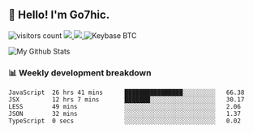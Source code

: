 ## 👋 Hello! I'm Go7hic.

 ![visitors count](https://visitors-by-url-pls-dont-use-this-in-your-repo.vercel.app/Go7hic-github-readme)
 <a href="https://twitter.com/Go7hic">
    <img src="https://img.shields.io/badge/-@Go7hic-1ca0f1?style=flat-square&labelColor=1ca0f1&logo=twitter&logoColor=white&link=https://twitter.com/Go7hic">
   <a/>
   <a href="mailto:gtfx0209@gmail.com">
    <img src="https://img.shields.io/badge/-gtfx0209@gmail.com-c14438?style=flat-square&logo=Gmail&logoColor=white&link=mailto:gtfx0209@gmail.com">
   <a/>
    ![Keybase BTC](https://img.shields.io/keybase/btc/Go7hic)
 <!--
🔭 I’m currently working
🌱 I’m currently learning
💬 Ask me about 
📫 How to reach me: 
⚡ Fun fact: 
-->

![My Github Stats](https://github-readme-stats.vercel.app/api?username=Go7hic&show_icons=true&count_private=true)



### 📊 Weekly development breakdown
<!--START_SECTION:waka-->
```text
JavaScript  26 hrs 41 mins      ████████████████░░░░░░░░░   66.38 
JSX         12 hrs 7 mins       ███████░░░░░░░░░░░░░░░░░░   30.17 
LESS        49 mins             ░░░░░░░░░░░░░░░░░░░░░░░░░   2.06 
JSON        32 mins             ░░░░░░░░░░░░░░░░░░░░░░░░░   1.37 
TypeScript  0 secs              ░░░░░░░░░░░░░░░░░░░░░░░░░   0.02
```
<!--END_SECTION:waka-->

